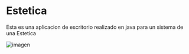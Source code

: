 # Estetica

Esta es una aplicacion de escritorio realizado en java para un sistema de una Estetica

![imagen](https://user-images.githubusercontent.com/37051603/37633833-9124376c-2bb9-11e8-9d6d-8b144086e479.png)
